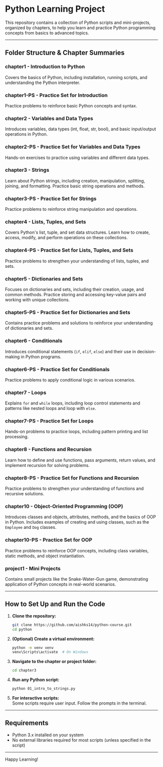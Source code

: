 # Python Learning Project

This repository contains a collection of Python scripts and mini-projects, organized by chapters, to help you learn and practice Python programming concepts from basics to advanced topics.

---

## Folder Structure & Chapter Summaries

### chapter1 - Introduction to Python
Covers the basics of Python, including installation, running scripts, and understanding the Python interpreter.

### chapter1-PS - Practice Set for Introduction
Practice problems to reinforce basic Python concepts and syntax.

### chapter2 - Variables and Data Types
Introduces variables, data types (int, float, str, bool), and basic input/output operations in Python.

### chapter2-PS - Practice Set for Variables and Data Types
Hands-on exercises to practice using variables and different data types.

### chapter3 - Strings
Learn about Python strings, including creation, manipulation, splitting, joining, and formatting. Practice basic string operations and methods.

### chapter3-PS - Practice Set for Strings
Practice problems to reinforce string manipulation and operations.

### chapter4 - Lists, Tuples, and Sets
Covers Python's list, tuple, and set data structures. Learn how to create, access, modify, and perform operations on these collections.

### chapter4-PS - Practice Set for Lists, Tuples, and Sets
Practice problems to strengthen your understanding of lists, tuples, and sets.

### chapter5 - Dictionaries and Sets
Focuses on dictionaries and sets, including their creation, usage, and common methods. Practice storing and accessing key-value pairs and working with unique collections.

### chapter5-PS - Practice Set for Dictionaries and Sets
Contains practice problems and solutions to reinforce your understanding of dictionaries and sets.

### chapter6 - Conditionals
Introduces conditional statements (`if`, `elif`, `else`) and their use in decision-making in Python programs.

### chapter6-PS - Practice Set for Conditionals
Practice problems to apply conditional logic in various scenarios.

### chapter7 - Loops
Explains `for` and `while` loops, including loop control statements and patterns like nested loops and loop with `else`.

### chapter7-PS - Practice Set for Loops
Hands-on problems to practice loops, including pattern printing and list processing.

### chapter8 - Functions and Recursion
Learn how to define and use functions, pass arguments, return values, and implement recursion for solving problems.

### chapter8-PS - Practice Set for Functions and Recursion
Practice problems to strengthen your understanding of functions and recursive solutions.

### chapter10 - Object-Oriented Programming (OOP)
Introduces classes and objects, attributes, methods, and the basics of OOP in Python. Includes examples of creating and using classes, such as the `Employee` and `Dog` classes.

### chapter10-PS - Practice Set for OOP
Practice problems to reinforce OOP concepts, including class variables, static methods, and object instantiation.

### project1 - Mini Projects
Contains small projects like the Snake-Water-Gun game, demonstrating application of Python concepts in real-world scenarios.

---

## How to Set Up and Run the Code

1. **Clone the repository:**
   ```bash
   git clone https://github.com/aishks14/python-course.git
   cd python
   ```

2. **(Optional) Create a virtual environment:**
   ```bash
   python -m venv venv
   venv\Scripts\activate  # On Windows
   ```

3. **Navigate to the chapter or project folder:**
   ```bash
   cd chapter3
   ```

4. **Run any Python script:**
   ```bash
   python 01_intro_to_strings.py
   ```

5. **For interactive scripts:**  
   Some scripts require user input. Follow the prompts in the terminal.

---

## Requirements

- Python 3.x installed on your system
- No external libraries required for most scripts (unless specified in the script)

---

Happy Learning!